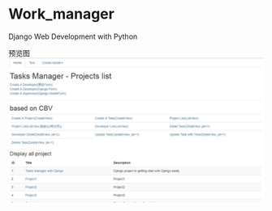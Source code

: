 # Work_manager
Django Web Development with Python

预览图
![主页](https://github.com/jwh5566/Work_manager/blob/master/static/images/index.jpg)
